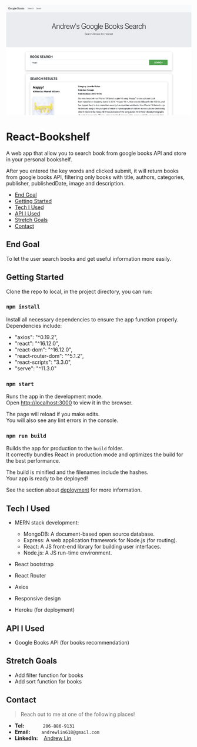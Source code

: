 <img src="client/src/images/screenshot.png" height=300px alt="Screenshot"></img>

# React-Bookshelf
A web app that allow you to search book from google books API and store in your personal bookshelf.

After you entered the key words and clicked submit, it will return books from google books API, filtering only books with title, authors, categories, publisher, publishedDate, image and description.

- [End Goal](#end-goal)
- [Getting Started](#getting-started)
- [Tech I Used](#tech-i-used)
- [API I Used](#api-i-used)
- [Stretch Goals](#stretch-goals)
- [Contact](#contact)

## End Goal
To let the user search books and get useful information more easily.

## Getting Started
Clone the repo to local, in the project directory, you can run:

### `npm install`

Install all necessary dependencies to ensure the app function properly.
Dependencies include:
- "axios": "^0.19.2",
- "react": "^16.12.0",
- "react-dom": "^16.12.0",
- "react-router-dom": "^5.1.2",
- "react-scripts": "3.3.0",
-  "serve": "^11.3.0"

### `npm start`

Runs the app in the development mode.<br />
Open [http://localhost:3000](http://localhost:3000) to view it in the browser.

The page will reload if you make edits.<br />
You will also see any lint errors in the console.

### `npm run build`

Builds the app for production to the `build` folder.<br />
It correctly bundles React in production mode and optimizes the build for the best performance.

The build is minified and the filenames include the hashes.<br />
Your app is ready to be deployed!

See the section about [deployment](https://facebook.github.io/create-react-app/docs/deployment) for more information.

## Tech I Used
* MERN stack development:
  -  MongoDB: A document-based open source database.
  -  Express: A web application framework for Node.js (for routing).
  -  React: A JS front-end library for building user interfaces.
  -  Node.js: A JS run-time environment.
  
* React bootstrap
* React Router
* Axios
* Responsive design
* Heroku (for deployment)


## API I Used
- Google Books API (for books recommendation)

## Stretch Goals
- Add filter function for books
- Add sort function for books

## Contact

> Reach out to me at one of the following places!

- **Tel:**      &nbsp; &nbsp; &nbsp; &nbsp; &nbsp; &nbsp; `206-886-9131`
- **Email:**    &ensp; &nbsp; &nbsp; `andrewlin618@gmail.com`
- **LinkedIn:** &nbsp;&nbsp; [Andrew Lin](https://www.linkedin.com/in/andrewlin618)



